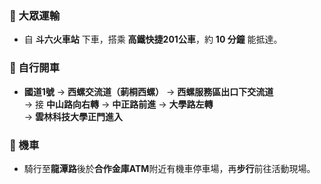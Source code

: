 ### 🚃 大眾運輸
- 自 **斗六火車站** 下車，搭乘 **高鐵快捷201公車**，約 **10 分鐘** 能抵達。

### 🚗 自行開車
- **國道1號** → **西螺交流道（莿桐西螺）** → **西螺服務區出口下交流道**  
  → 接 **中山路向右轉** → **中正路前進** → **大學路左轉**  
  → **雲林科技大學正門進入**

### 🛵 機車
- 騎行至**龍潭路**後於**合作金庫ATM**附近有機車停車場，再**步行**前往活動現場。